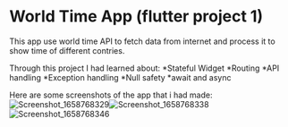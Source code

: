 # World Time App (flutter project 1)
This app use world time API to fetch data from internet and process it to show time of different contries.

Through this project I had learned about:
*Stateful Widget
*Routing
*API handling
*Exception handling
*Null safety
*await and async

Here are some screenshots of the app that i had made:
![Screenshot_1658768329](https://user-images.githubusercontent.com/94797459/180854788-b7f565f9-4546-4d30-82fe-0783468d93ad.png)![Screenshot_1658768338](https://user-images.githubusercontent.com/94797459/180854852-f795525f-e74e-4dcc-a637-92d1455b42c1.png)![Screenshot_1658768346](https://user-images.githubusercontent.com/94797459/180854891-a4650e21-d779-4778-ac6c-65645d512f0a.png)



